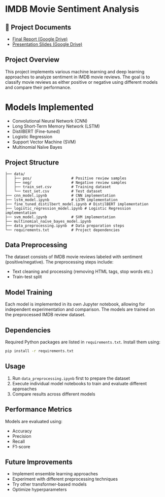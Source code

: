 # IMDB Movie Sentiment Analysis

## 📄 Project Documents
- [Final Report (Google Drive)](https://drive.google.com/file/d/1vbjaMyGt-8BUJHQhXrxPDrzuc7uVEPF6/view?usp=drive_link)
- [Presentation Slides (Google Drive)](https://drive.google.com/file/d/1tscwWYULW_X2NIYrUm-0_N8CCDpUG2z_/view?usp=drive_link)

## Project Overview
This project implements various machine learning and deep learning approaches to analyze sentiment in IMDB movie reviews. The goal is to classify movie reviews as either positive or negative using different models and compare their performance.

# Models Implemented
- Convolutional Neural Network (CNN)
- Long Short-Term Memory Network (LSTM)
- DistilBERT (Fine-tuned)
- Logistic Regression
- Support Vector Machine (SVM)
- Multinomial Naïve Bayes

## Project Structure
```
├── data/
│   ├── pos/                  # Positive review samples
│   ├── neg/                  # Negative review samples
│   ├── train_set.csv         # Training dataset
│   └── test_set.csv          # Test dataset
├── cnn_model.ipynb           # CNN implementation
├── lstm_model.ipynb          # LSTM implementation
├── fine_tuned_distilbert_model.ipynb # DistilBERT implementation
├── logistic_regression_model.ipynb # Logistic Regression implementation
├── svm_model.ipynb           # SVM implementation
├── multinomial_naïve_bayes_model.ipynb
├── data_preprocessing.ipynb  # Data preparation steps
└── requirements.txt          # Project dependencies
```

## Data Preprocessing
The dataset consists of IMDB movie reviews labeled with sentiment (positive/negative). The preprocessing steps include:
- Text cleaning and processing (removing HTML tags, stop words etc.)
- Train-test split

## Model Training
Each model is implemented in its own Jupyter notebook, allowing for independent experimentation and comparison. The models are trained on the preprocessed IMDB review dataset.

## Dependencies
Required Python packages are listed in `requirements.txt`. Install them using:
```bash
pip install -r requirements.txt
```

## Usage
1. Run `data_preprocessing.ipynb` first to prepare the dataset
2. Execute individual model notebooks to train and evaluate different approaches
3. Compare results across different models

## Performance Metrics
Models are evaluated using:
- Accuracy
- Precision
- Recall
- F1-score

## Future Improvements
- Implement ensemble learning approaches
- Experiment with different preprocessing techniques
- Try other transformer-based models
- Optimize hyperparameters
